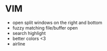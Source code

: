VIM
===

* open split windows on the right and bottom
* fuzzy matching file/buffer open
* search highlight
* better colors <3
* airline

